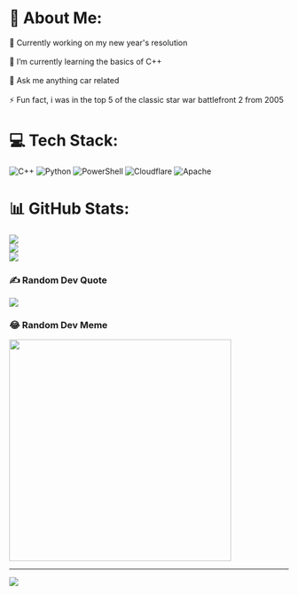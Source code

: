 # 💫 About Me:
🔭 Currently working on my new year's resolution<br><br>🌱 I’m currently learning the basics of C++<br><br>💬 Ask me anything car related<br><br>⚡ Fun fact, i was in the top 5 of the classic star war battlefront 2 from 2005


# 💻 Tech Stack:
![C++](https://img.shields.io/badge/c++-%2300599C.svg?style=flat&logo=c%2B%2B&logoColor=white) ![Python](https://img.shields.io/badge/python-3670A0?style=flat&logo=python&logoColor=ffdd54) ![PowerShell](https://img.shields.io/badge/PowerShell-%235391FE.svg?style=flat&logo=powershell&logoColor=white) ![Cloudflare](https://img.shields.io/badge/Cloudflare-F38020?style=flat&logo=Cloudflare&logoColor=white) ![Apache](https://img.shields.io/badge/apache-%23D42029.svg?style=flat&logo=apache&logoColor=white)
# 📊 GitHub Stats:
![](https://github-readme-stats.vercel.app/api?username=Tooske&theme=omni&hide_border=false&include_all_commits=false&count_private=false)<br/>
![](https://github-readme-streak-stats.herokuapp.com/?user=Tooske&theme=omni&hide_border=false)<br/>
![](https://github-readme-stats.vercel.app/api/top-langs/?username=Tooske&theme=omni&hide_border=false&include_all_commits=false&count_private=false&layout=compact)

### ✍️ Random Dev Quote
![](https://quotes-github-readme.vercel.app/api?type=horizontal&theme=tokyonight)

### 😂 Random Dev Meme
<img src='https://randommeme-five.vercel.app/' style="height: 400px;"/>

---
[![](https://visitcount.itsvg.in/api?id=Tooske&icon=0&color=0)](https://visitcount.itsvg.in)

<!-- Proudly created with GPRM ( https://gprm.itsvg.in ) -->
